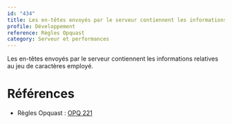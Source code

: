 ```yaml
---
id: "434"
title: Les en-têtes envoyés par le serveur contiennent les informations relatives au jeu de caractères employé.
profile: Développement
reference: Règles Opquast
category: Serveur et performances
---
```


Les en-têtes envoyés par le serveur contiennent les informations relatives au jeu de caractères employé.

# Références

*   Règles Opquast : [OPQ 221](https://checklists.opquast.com/fr/assurance-qualite-web/les-en-tetes-envoyes-par-le-serveur-contiennent-les-informations-relatives-au-jeu-de-caracteres-employe)

